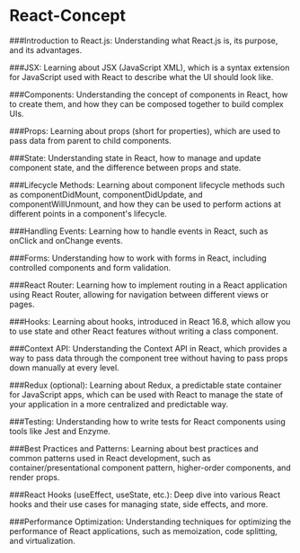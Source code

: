 # React-Concept

###Introduction to React.js:
Understanding what React.js is, its purpose, and its advantages.

###JSX:
Learning about JSX (JavaScript XML), which is a syntax extension for JavaScript used with React to describe what the UI should look like.

###Components:
Understanding the concept of components in React, how to create them, and how they can be composed together to build complex UIs.

###Props:
Learning about props (short for properties), which are used to pass data from parent to child components.

###State:
Understanding state in React, how to manage and update component state, and the difference between props and state.

###Lifecycle Methods:
Learning about component lifecycle methods such as componentDidMount, componentDidUpdate, and componentWillUnmount, and how they can be used to perform actions at different points in a component's lifecycle.

###Handling Events: Learning how to handle events in React, such as onClick and onChange events.

###Forms: Understanding how to work with forms in React, including controlled components and form validation.

###React Router:
Learning how to implement routing in a React application using React Router, allowing for navigation between different views or pages.

###Hooks:
Learning about hooks, introduced in React 16.8, which allow you to use state and other React features without writing a class component.

###Context API:
Understanding the Context API in React, which provides a way to pass data through the component tree without having to pass props down manually at every level.

###Redux (optional):
Learning about Redux, a predictable state container for JavaScript apps, which can be used with React to manage the state of your application in a more centralized and predictable way.

###Testing:
Understanding how to write tests for React components using tools like Jest and Enzyme.

###Best Practices and Patterns:
Learning about best practices and common patterns used in React development, such as container/presentational component pattern, higher-order components, and render props.

###React Hooks (useEffect, useState, etc.):
Deep dive into various React hooks and their use cases for managing state, side effects, and more.

###Performance Optimization:
Understanding techniques for optimizing the performance of React applications, such as memoization, code splitting, and virtualization.
